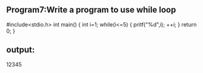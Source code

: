 ## Program7:Write a program to use while loop
#include<stdio.h>
int main()
{
int i=1;
while(i<=5)
{
pritf("%d",i);
++i;
}
return 0;
}
## output:
12345




